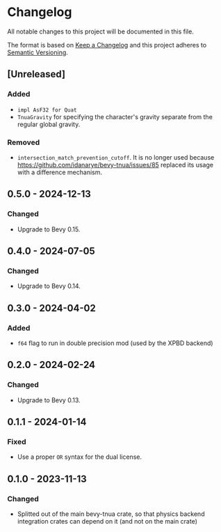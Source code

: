 # Changelog
All notable changes to this project will be documented in this file.

The format is based on [Keep a Changelog](http://keepachangelog.com/en/1.0.0/)
and this project adheres to [Semantic Versioning](http://semver.org/spec/v2.0.0.html).

## [Unreleased]
### Added
- `impl AsF32 for Quat`
- `TnuaGravity` for specifying the character's gravity separate from the
  regular global gravity.

### Removed
- `intersection_match_prevention_cutoff`. It is no longer used because
  https://github.com/idanarye/bevy-tnua/issues/85 replaced its usage with a
  difference mechanism.

## 0.5.0 - 2024-12-13
### Changed
- Upgrade to Bevy 0.15.

## 0.4.0 - 2024-07-05
### Changed
- Upgrade to Bevy 0.14.

## 0.3.0 - 2024-04-02
### Added
- `f64` flag to run in double precision mod (used by the XPBD backend)

## 0.2.0 - 2024-02-24
### Changed
- Upgrade to Bevy 0.13.

## 0.1.1 - 2024-01-14
### Fixed
- Use a proper `OR` syntax for the dual license.

## 0.1.0 - 2023-11-13
### Changed
- Splitted out of the main bevy-tnua crate, so that physics backend integration
  crates can depend on it (and not on the main crate)
